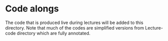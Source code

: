# Code alongs

The code that is produced live during lectures will be added to this directory. Note that much of the codes are simplified versions from Lecture-code directory which are fully annotated. 